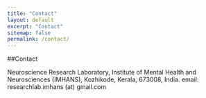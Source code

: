 ```yaml
---
title: "Contact"
layout: default
excerpt: "Contact"
sitemap: false
permalink: /contact/
---
```


##Contact

Neuroscience Research Laboratory, 
Institute of Mental Health and Neurosciences (IMHANS), 
Kozhikode, Kerala, 673008, India. 
email: researchlab.imhans (at) gmail.com
